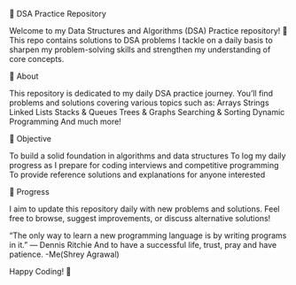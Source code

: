 📝 DSA Practice Repository

Welcome to my Data Structures and Algorithms (DSA) Practice repository! 🚀
This repo contains solutions to DSA problems I tackle on a daily basis to sharpen my problem-solving skills and strengthen my understanding of core concepts.

📌 About

This repository is dedicated to my daily DSA practice journey.
You’ll find problems and solutions covering various topics such as:
Arrays
Strings
Linked Lists
Stacks & Queues
Trees & Graphs
Searching & Sorting
Dynamic Programming
And much more!

🎯 Objective

To build a solid foundation in algorithms and data structures
To log my daily progress as I prepare for coding interviews and competitive programming
To provide reference solutions and explanations for anyone interested

🚧 Progress

I aim to update this repository daily with new problems and solutions.
Feel free to browse, suggest improvements, or discuss alternative solutions!

“The only way to learn a new programming language is by writing programs in it.” — Dennis Ritchie
And to have a successful life, trust, pray and have patience. -Me(Shrey Agrawal)

Happy Coding! 🎉

